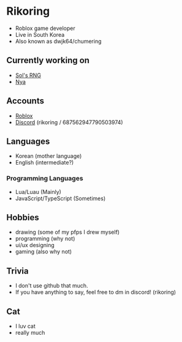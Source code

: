 # Rikoring
- Roblox game developer
- Live in South Korea
- Also known as dwjk64/chumering

## Currently working on
- [Sol's RNG](https://www.roblox.com/games/15532962292/Sols-RNG)
- [Nya](https://github.com/Rikorik0/Nya)

## Accounts
- [Roblox](https://www.roblox.com/users/1343308718/profile)
- [Discord](https://discord.gg/solsrng) (rikoring / 687562947790503974)

## Languages
- Korean (mother language)
- English (intermediate?)
### Programming Languages
- Lua/Luau (Mainly)
- JavaScript/TypeScript (Sometimes)

## Hobbies
- drawing (some of my pfps I drew myself)
- programming (why not)
- ui/ux designing
- gaming (also why not)

## Trivia
- I don't use github that much.
- If you have anything to say, feel free to dm in discord! (rikoring)

## Cat
- I luv cat
- really much
